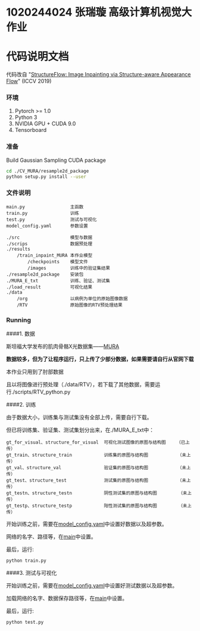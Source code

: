 # 1020244024 张瑞璇 高级计算机视觉大作业

# 代码说明文档
代码改自 "[StructureFlow: Image Inpainting via Structure-aware Appearance Flow](https://arxiv.org/abs/1908.03852)" (ICCV 2019)

### 环境

1. Pytorch >= 1.0
2. Python 3
3. NVIDIA GPU + CUDA 9.0
4. Tensorboard
 
### 准备

Build Gaussian Sampling CUDA package 

   ```bash
   cd ./CV_MURA/resample2d_package
   python setup.py install --user
   ```
### 文件说明
```
main.py                 主函数
train.py                训练
test.py                 测试与可视化
model_config.yaml       参数设置

./src                   模型与数据
./scrips                数据预处理
./results               
    /train_inpaint_MURA 本作业模型
        /checkpoints    模型文件
        /images         训练中的验证集结果
./resample2d_package    安装包
./MURA_E_txt            训练、验证、测试集
./load_result           可视化结果
./data
    /org                以病例为单位的原始图像数据
    /RTV                原始图像的RTV预处理结果
```

### Running

####1.	数据

斯坦福大学发布的肌肉骨骼X光数据集——[MURA](stanfordmlgroup.github.io/competitions/mura/)

**数据较多，但为了让程序运行，只上传了少部分数据，如果需要请自行从官网下载**

本作业只用到了肘部数据

且以将图像进行预处理（./data/RTV），若下载了其他数据，需要运行./scripts/RTV_python.py 


####2.	训练

由于数据大小，训练集与测试集没有全部上传，需要自行下载。

但已将训练集、验证集、测试集划分出来，在./MURA_E_txt中：

```
gt_for_visual、structure_for_visual  可视化测试图像的原图与结构图    （已上传）
gt_train、structure_train            训练集的原图与结构图           （未上传）
gt_val、structure_val                验证集的原图与结构图           （未上传）
gt_test、structure_test              测试集的原图与结构图           （未上传）
gt_testn、structure_testn            阴性测试集的原图与结构图        （未上传）
gt_testp、structure_testp            阳性测试集的原图与结构图        （未上传）
```
开始训练之前，需要在[model_config.yaml](model_config.yaml)中设置好数据以及超参数。

网络的名字、路径等，在[main](main.py)中设置。

最后，运行:

```bash
python train.py 
```

####3.	测试与可视化

开始训练之前，需要在[model_config.yaml](model_config.yaml)中设置好测试数据以及超参数。

加载网络的名字、数据保存路径等，在[main](main.py)中设置。

最后，运行:

```bash
python test.py 
```

